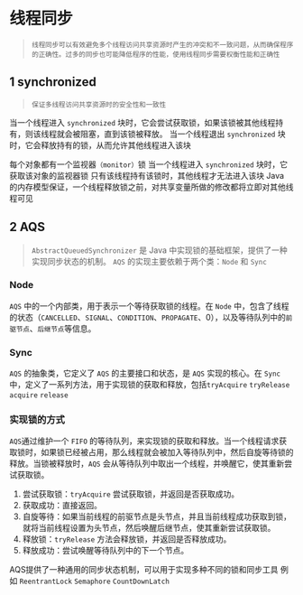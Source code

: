 # 线程同步

> `线程同步可以有效避免多个线程访问共享资源时产生的冲突和不一致问题，从而确保程序的正确性。过多的同步也可能降低程序的性能，使用线程同步需要权衡性能和正确性`

## 1 synchronized

> `保证多线程访问共享资源时的安全性和一致性`

当一个线程进入 `synchronized` 块时，它会尝试获取锁，如果该锁被其他线程持有，则该线程就会被阻塞，直到该锁被释放。
当一个线程退出 `synchronized` 块时，它会释放持有的锁，从而允许其他线程进入该块

每个对象都有一个监视器`（monitor）`锁
当一个线程进入 `synchronized` 块时，它获取该对象的监视器锁
只有该线程持有该锁时，其他线程才无法进入该块
Java 的内存模型保证，一个线程释放锁之前，对共享变量所做的修改都将立即对其他线程可见

## 2 AQS

> `AbstractQueuedSynchronizer` 是 Java 中实现锁的基础框架，提供了一种实现同步状态的机制。
> `AQS` 的实现主要依赖于两个类：`Node` 和 `Sync`

### Node

`AQS` 中的一个内部类，用于表示一个等待获取锁的线程。在 `Node` 中，包含了线程的状态（`CANCELLED`、`SIGNAL`、`CONDITION`、`PROPAGATE`、0），以及等待队列中的`前驱节点`、`后继节点`等信息。

### Sync

`AQS` 的抽象类，它定义了 `AQS` 的主要接口和状态，是 `AQS` 实现的核心。在 `Sync` 中，定义了一系列方法，用于实现锁的获取和释放，包括`tryAcquire` `tryRelease` `acquire` `release` 

### 实现锁的方式

`AQS`通过维护一个 `FIFO` 的等待队列，来实现锁的获取和释放。当一个线程请求获取锁时，如果锁已经被占用，那么线程就会被加入等待队列中，然后自旋等待锁的释放。当锁被释放时，`AQS` 会从等待队列中取出一个线程，并唤醒它，使其重新尝试获取锁。

1. 尝试获取锁：`tryAcquire` 尝试获取锁，并返回是否获取成功。
2. 获取成功：直接返回。
3. 自旋等待：如果当前线程的前驱节点是头节点，并且当前线程成功获取到锁，就将当前线程设置为头节点，然后唤醒后继节点，使其重新尝试获取锁。
4. 释放锁：`tryRelease` 方法会释放锁，并返回是否释放成功。
5. 释放成功：尝试唤醒等待队列中的下一个节点。

AQS提供了一种通用的同步状态机制，可以用于实现多种不同的锁和同步工具
例如 `ReentrantLock` `Semaphore` `CountDownLatch`
